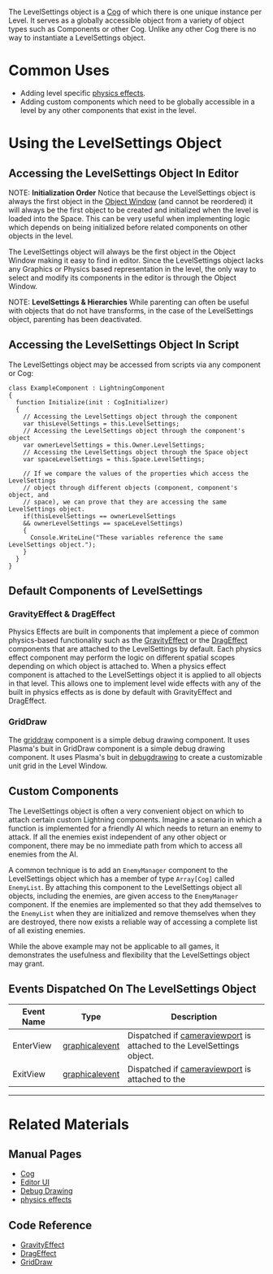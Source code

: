 The LevelSettings object is a [Cog](https://plasmaengine.github.io/PlasmaDocs/Manual/plasmamanual/architecture/cogs.markdown) of which there is one unique instance per Level. It serves as a globally accessible object from a variety of object types such as Components or other Cog. Unlike any other Cog there is no way to instantiate a LevelSettings object.

 # Common Uses
 - Adding level specific [physics effects](https://plasmaengine.github.io/PlasmaDocs/Manual/plasmamanual/physics/physicseffectsandregions.markdown).
 - Adding custom components which need to be globally accessible in a level by any other components that exist in the level.

 # Using the LevelSettings Object

 ## Accessing the LevelSettings Object In Editor

NOTE: **Initialization Order** Notice that because the LevelSettings object is always the first object in the [Object Window](https://plasmaengine.github.io/PlasmaDocs/Manual/plasmamanual/editor/editorui.markdown) (and cannot be reordered) it will always be the first object to be created and initialized when the level is loaded into the Space. This can be very useful when implementing logic which depends on being initialized before related components on other objects in the level.


The LevelSettings object will always be the first object in the Object Window making it easy to find in editor.
Since the LevelSettings object lacks any Graphics or Physics based representation in the level, the only way to select and modify its components in the editor is through the Object Window.

NOTE: **LevelSettings & Hierarchies**  While parenting can often be useful with objects that do not have transforms, in the case of the LevelSettings object, parenting has been deactivated.

 ## Accessing the LevelSettings Object In Script
The LevelSettings object may be accessed from scripts via any component or Cog:

```name=LevelSettings Access Example, lang=csharp
class ExampleComponent : LightningComponent
{
  function Initialize(init : CogInitializer)
  {
    // Accessing the LevelSettings object through the component
    var thisLevelSettings = this.LevelSettings;
    // Accessing the LevelSettings object through the component's object
    var ownerLevelSettings = this.Owner.LevelSettings;
    // Accessing the LevelSettings object through the Space object
    var spaceLevelSettings = this.Space.LevelSettings;

    // If we compare the values of the properties which access the LevelSettings
    // object through different objects (component, component's object, and 
    // space), we can prove that they are accessing the same LevelSettings object.
    if(thisLevelSettings == ownerLevelSettings
    && ownerLevelSettings == spaceLevelSettings)
    {
      Console.WriteLine("These variables reference the same LevelSettings object.");
    }
  }
}
```

 ## Default Components of LevelSettings

 ### GravityEffect & DragEffect
Physics Effects are built in components that implement a piece of common physics-based functionality such as the [GravityEffect](https://plasmaengine.github.io/PlasmaDocs/Manual/plasmamanual/physics/physicseffectsandregions/forceeffect.markdown) or the [DragEffect](https://github.com/PlasmaEngine/PlasmaDocs/blob/master/code_reference/class_reference/drageffect.markdown) components that are attached to the LevelSettings by default. Each physics effect component may perform the logic on different spatial scopes depending on which object is attached to. When a physics effect component is attached to the LevelSettings object it is applied to all objects in that level. This allows one to implement level wide effects with any of the built in physics effects as is done by default with GravityEffect and DragEffect.

 ### GridDraw
The [griddraw](https://github.com/PlasmaEngine/PlasmaDocs/blob/master/code_reference/class_reference/griddraw.markdown) component is a simple debug drawing component. It uses Plasma's buit in GridDraw component is a simple debug drawing component. It uses Plasma's buit in [debugdrawing](https://plasmaengine.github.io/PlasmaDocs/Manual/plasmamanual/scripting/debugdrawing.markdown) to create a customizable unit grid in the Level Window.

 ## Custom Components
The LevelSettings object is often a very convenient object on which to attach certain custom Lightning components. Imagine a scenario in which a function is implemented for a friendly AI which needs to return an enemy to attack. If all the enemies exist independent of any other object or component, there may be no immediate path from which to access all enemies from the AI.

A common technique is to add an `EnemyManager` component to the LevelSettings object which has a member of type `Array[Cog]` called `EnemyList`. By attaching this component to the LevelSettings object all objects, including the enemies, are given access to the `EnemyManager` component. If the enemies are implemented so that they add themselves to the `EnemyList` when they are initialized and remove themselves when they are destroyed, there now exists a reliable way of accessing a complete list of all existing enemies.

While the above example may not be applicable to all games, it demonstrates the usefulness and flexibility that the LevelSettings object may grant.

 ## Events Dispatched On The LevelSettings Object


| Event Name       | Type                                | Description                                                       |
|------------------|-------------------------------------|-------------------------------------------------------------------|
| EnterView        | [graphicalevent](https://github.com/PlasmaEngine/PlasmaDocs/blob/master/code_reference/class_reference/graphicalevent.markdown) | Dispatched if [cameraviewport](https://github.com/PlasmaEngine/PlasmaDocs/blob/master/code_reference/class_reference/cameraviewport.markdown) is attached to the LevelSettings object. |
| ExitView         | [graphicalevent](https://github.com/PlasmaEngine/PlasmaDocs/blob/master/code_reference/class_reference/graphicalevent.markdown) | Dispatched if [cameraviewport](https://github.com/PlasmaEngine/PlasmaDocs/blob/master/code_reference/class_reference/cameraviewport.markdown) is attached to the |

---

 # Related Materials
 ## Manual Pages
- [Cog](https://plasmaengine.github.io/PlasmaDocs/Manual/plasmamanual/architecture/cogs.markdown)
- [Editor UI](https://plasmaengine.github.io/PlasmaDocs/Manual/plasmamanual/editor/editorui.markdown)
- [Debug Drawing](https://plasmaengine.github.io/PlasmaDocs/Manual/plasmamanual/scripting/debugdrawing.markdown)
- [physics effects](https://plasmaengine.github.io/PlasmaDocs/Manual/plasmamanual/physics/physicseffectsandregions.markdown)

 ## Code Reference
- [GravityEffect](https://github.com/PlasmaEngine/PlasmaDocs/blob/master/code_reference/class_reference/gravityeffect.markdown) 
- [DragEffect](https://github.com/PlasmaEngine/PlasmaDocs/blob/master/code_reference/class_reference/drageffect.markdown) 
- [GridDraw](https://github.com/PlasmaEngine/PlasmaDocs/blob/master/code_reference/class_reference/griddraw.markdown) 
 

 